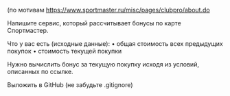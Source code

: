 (по мотивам https://www.sportmaster.ru/misc/pages/clubpro/about.do

Напишите сервис, который рассчитывает бонусы по карте Спортмастер.

Что у вас есть (исходные данные):
• общая стоимость всех предыдущих покупок
• стоимость текущей покупки

Нужно вычислить бонус за текущую покупку исходя из условий, описанных по ссылке.

Выложить в GitHub (не забудьте .gitignore)
